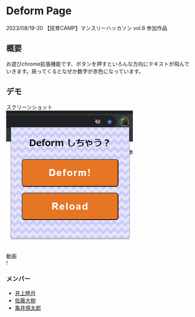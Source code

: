 # Deform Page
2023/08/19-20 【技育CAMP】マンスリーハッカソン vol.8 参加作品  

## 概要
お遊びchrome拡張機能です、ボタンを押すといろんな方向にテキストが飛んでいきます。戻ってくるとなぜか数字が赤色になっています。

## デモ
スクリーンショット  
![popupのスクリーンショット](./resources/popup.png)

動画  
!
### メンバー
- [井上睦月](https://github.com/manyu-a)
- [佐藤大樹](https://github.com/sdaiki1029)
- [亀井慎太郎](https://github.com/kamei-34)